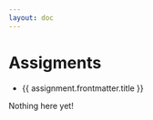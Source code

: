 ```yaml
---
layout: doc
---
```


<script setup>
  import {data as assignments} from './assignments/assignment.data';
  import { withBase } from 'vitepress';
</script>

# Assigments

<ul v-if="assignments.length > 0">
  <li v-for="assignment of assignments">
    <a :href="withBase(assignment.url)">{{ assignment.frontmatter.title }}</a>
  </li>
</ul>
<p v-else>
  Nothing here yet!
</p>
